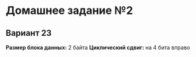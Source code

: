 Домашнее задание №2
===================
Вариант 23
----------
**Размер блока данных:** 2 байта
**Циклический сдвиг:** на 4 бита вправо
